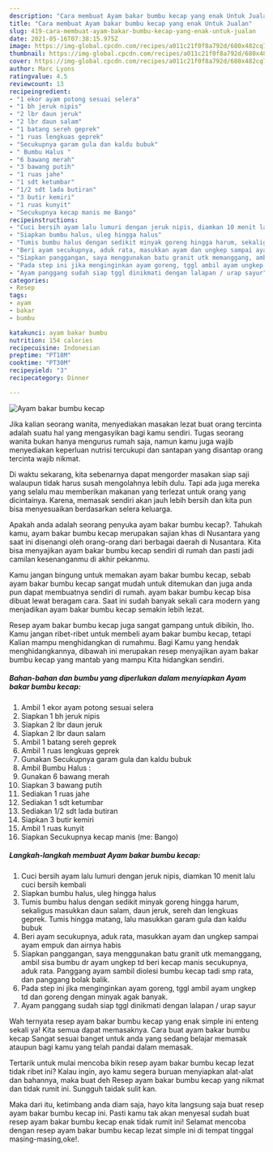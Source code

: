 ```yaml
---
description: "Cara membuat Ayam bakar bumbu kecap yang enak Untuk Jualan"
title: "Cara membuat Ayam bakar bumbu kecap yang enak Untuk Jualan"
slug: 419-cara-membuat-ayam-bakar-bumbu-kecap-yang-enak-untuk-jualan
date: 2021-05-16T07:38:15.975Z
image: https://img-global.cpcdn.com/recipes/a011c21f0f8a792d/680x482cq70/ayam-bakar-bumbu-kecap-foto-resep-utama.jpg
thumbnail: https://img-global.cpcdn.com/recipes/a011c21f0f8a792d/680x482cq70/ayam-bakar-bumbu-kecap-foto-resep-utama.jpg
cover: https://img-global.cpcdn.com/recipes/a011c21f0f8a792d/680x482cq70/ayam-bakar-bumbu-kecap-foto-resep-utama.jpg
author: Marc Lyons
ratingvalue: 4.5
reviewcount: 13
recipeingredient:
- "1 ekor ayam potong sesuai selera"
- "1 bh jeruk nipis"
- "2 lbr daun jeruk"
- "2 lbr daun salam"
- "1 batang sereh geprek"
- "1 ruas lengkuas geprek"
- "Secukupnya garam gula dan kaldu bubuk"
- " Bumbu Halus "
- "6 bawang merah"
- "3 bawang putih"
- "1 ruas jahe"
- "1 sdt ketumbar"
- "1/2 sdt lada butiran"
- "3 butir kemiri"
- "1 ruas kunyit"
- "Secukupnya kecap manis me Bango"
recipeinstructions:
- "Cuci bersih ayam lalu lumuri dengan jeruk nipis, diamkan 10 menit lalu cuci bersih kembali"
- "Siapkan bumbu halus, uleg hingga halus"
- "Tumis bumbu halus dengan sedikit minyak goreng hingga harum, sekaligus masukkan daun salam, daun jeruk, sereh dan lengkuas geprek. Tumis hingga matang, lalu masukkan garam gula dan kaldu bubuk"
- "Beri ayam secukupnya, aduk rata, masukkan ayam dan ungkep sampai ayam empuk dan airnya habis"
- "Siapkan panggangan, saya menggunakan batu granit utk memanggang, ambil sisa bumbu dr ayam ungkep td beri kecap manis secukupnya, aduk rata. Panggang ayam sambil diolesi bumbu kecap tadi smp rata, dan panggang bolak balik."
- "Pada step ini jika menginginkan ayam goreng, tggl ambil ayam ungkep td dan goreng dengan minyak agak banyak."
- "Ayam panggang sudah siap tggl dinikmati dengan lalapan / urap sayur"
categories:
- Resep
tags:
- ayam
- bakar
- bumbu

katakunci: ayam bakar bumbu 
nutrition: 154 calories
recipecuisine: Indonesian
preptime: "PT18M"
cooktime: "PT30M"
recipeyield: "3"
recipecategory: Dinner

---
```



![Ayam bakar bumbu kecap](https://img-global.cpcdn.com/recipes/a011c21f0f8a792d/680x482cq70/ayam-bakar-bumbu-kecap-foto-resep-utama.jpg)

Jika kalian seorang wanita, menyediakan masakan lezat buat orang tercinta adalah suatu hal yang mengasyikan bagi kamu sendiri. Tugas seorang  wanita bukan hanya mengurus rumah saja, namun kamu juga wajib menyediakan keperluan nutrisi tercukupi dan santapan yang disantap orang tercinta wajib nikmat.

Di waktu  sekarang, kita sebenarnya dapat mengorder masakan siap saji walaupun tidak harus susah mengolahnya lebih dulu. Tapi ada juga mereka yang selalu mau memberikan makanan yang terlezat untuk orang yang dicintainya. Karena, memasak sendiri akan jauh lebih bersih dan kita pun bisa menyesuaikan berdasarkan selera keluarga. 



Apakah anda adalah seorang penyuka ayam bakar bumbu kecap?. Tahukah kamu, ayam bakar bumbu kecap merupakan sajian khas di Nusantara yang saat ini disenangi oleh orang-orang dari berbagai daerah di Nusantara. Kita bisa menyajikan ayam bakar bumbu kecap sendiri di rumah dan pasti jadi camilan kesenanganmu di akhir pekanmu.

Kamu jangan bingung untuk memakan ayam bakar bumbu kecap, sebab ayam bakar bumbu kecap sangat mudah untuk ditemukan dan juga anda pun dapat membuatnya sendiri di rumah. ayam bakar bumbu kecap bisa dibuat lewat beragam cara. Saat ini sudah banyak sekali cara modern yang menjadikan ayam bakar bumbu kecap semakin lebih lezat.

Resep ayam bakar bumbu kecap juga sangat gampang untuk dibikin, lho. Kamu jangan ribet-ribet untuk membeli ayam bakar bumbu kecap, tetapi Kalian mampu menghidangkan di rumahmu. Bagi Kamu yang hendak menghidangkannya, dibawah ini merupakan resep menyajikan ayam bakar bumbu kecap yang mantab yang mampu Kita hidangkan sendiri.

<!--inarticleads1-->

##### Bahan-bahan dan bumbu yang diperlukan dalam menyiapkan Ayam bakar bumbu kecap:

1. Ambil 1 ekor ayam potong sesuai selera
1. Siapkan 1 bh jeruk nipis
1. Siapkan 2 lbr daun jeruk
1. Siapkan 2 lbr daun salam
1. Ambil 1 batang sereh geprek
1. Ambil 1 ruas lengkuas geprek
1. Gunakan Secukupnya garam gula dan kaldu bubuk
1. Ambil  Bumbu Halus :
1. Gunakan 6 bawang merah
1. Siapkan 3 bawang putih
1. Sediakan 1 ruas jahe
1. Sediakan 1 sdt ketumbar
1. Sediakan 1/2 sdt lada butiran
1. Siapkan 3 butir kemiri
1. Ambil 1 ruas kunyit
1. Siapkan Secukupnya kecap manis (me: Bango)




<!--inarticleads2-->

##### Langkah-langkah membuat Ayam bakar bumbu kecap:

1. Cuci bersih ayam lalu lumuri dengan jeruk nipis, diamkan 10 menit lalu cuci bersih kembali
1. Siapkan bumbu halus, uleg hingga halus
1. Tumis bumbu halus dengan sedikit minyak goreng hingga harum, sekaligus masukkan daun salam, daun jeruk, sereh dan lengkuas geprek. Tumis hingga matang, lalu masukkan garam gula dan kaldu bubuk
1. Beri ayam secukupnya, aduk rata, masukkan ayam dan ungkep sampai ayam empuk dan airnya habis
1. Siapkan panggangan, saya menggunakan batu granit utk memanggang, ambil sisa bumbu dr ayam ungkep td beri kecap manis secukupnya, aduk rata. Panggang ayam sambil diolesi bumbu kecap tadi smp rata, dan panggang bolak balik.
1. Pada step ini jika menginginkan ayam goreng, tggl ambil ayam ungkep td dan goreng dengan minyak agak banyak.
1. Ayam panggang sudah siap tggl dinikmati dengan lalapan / urap sayur




Wah ternyata resep ayam bakar bumbu kecap yang enak simple ini enteng sekali ya! Kita semua dapat memasaknya. Cara buat ayam bakar bumbu kecap Sangat sesuai banget untuk anda yang sedang belajar memasak ataupun bagi kamu yang telah pandai dalam memasak.

Tertarik untuk mulai mencoba bikin resep ayam bakar bumbu kecap lezat tidak ribet ini? Kalau ingin, ayo kamu segera buruan menyiapkan alat-alat dan bahannya, maka buat deh Resep ayam bakar bumbu kecap yang nikmat dan tidak rumit ini. Sungguh taidak sulit kan. 

Maka dari itu, ketimbang anda diam saja, hayo kita langsung saja buat resep ayam bakar bumbu kecap ini. Pasti kamu tak akan menyesal sudah buat resep ayam bakar bumbu kecap enak tidak rumit ini! Selamat mencoba dengan resep ayam bakar bumbu kecap lezat simple ini di tempat tinggal masing-masing,oke!.

